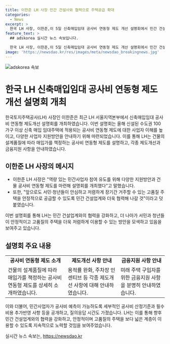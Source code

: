 ```yaml
---
title: 이한준 LH 사장 민간 건설사와 협력으로 주택공급 확대
categories:
  - News
excerpt: >
  한국 LH 사장, 이한준,이 5일 신축매입임대 공사비 연동형 제도 개선 설명회에서 민간 건설업계와의 협력 강화를 강조했다. 이번 설명회는 수도권 100가구 이상 신축 매입임대주택에 해당하는 공사비 연동형 제도에 대한 이해도를 높이고, 지원방안을 제시하기 위해 마련됐다. LH는 건물의 설계품질에 따라 매입가를 책정하는 공사비 연동형 제도를 소개하고, 민간사업자들의 예측 가능성을 높이기 위한 세부 공사비 산정기준과 추가반영 사항을 공개하며, 협력을 다짐했다.
feature_text: >
  ## adskorea 실시간 뉴스 속보입니다.

  한국 LH 사장, 이한준,이 5일 신축매입임대 공사비 연동형 제도 개선 설명회에서 민간 건설업계와의 협력 강화를 강조했다. 이번 설명회는 수도권 100가구 이상 신축 매입임대주택에 해당하는 공사비 연동형 제도에 대한 이해도를 높이고, 지원방안을 제시하기 위해 마련됐다. LH는 건물의 설계품질에 따라 매입가를 책정하는 공사비 연동형 제도를 소개하고, 민간사업자들의 예측 가능성을 높이기 위한 세부 공사비 산정기준과 추가반영 사항을 공개하며, 협력을 다짐했다.
image: 'https://newsdao.kr/res/images/meta/newsdao_breakingnews.jpg'
---
```


<p><img src="https://newsdao.kr/res/images/meta/newsdao_breakingnews.jpg" alt="adskorea 속보" /></p>

<h1>한국 LH 신축매입임대 공사비 연동형 제도개선 설명회 개최</h1>

<p data-ke-size="size16">한국토지주택공사(LH) 사장인 이한준은 최근 LH 서울지역본부에서 신축매입임대 공사비 연동형 제도개선 설명회를 개최하였습니다. 이번 설명회는 올해 신설된 수도권 100가구 이상 신축 매입 임대주택에 적용되는 공사비 연동형 제도에 대한 사업자 이해를 높이고, 다양한 사업자 지원방안을 안내하기 위해 마련되었습니다. 이를 통해 LH는 건물의 설계품질에 따라 매입가를 책정하는 공사비 연동형 제도를 설명하고, 각종 제도개선과 금융지원 사항을 안내하였습니다.</p>

<h2 data-ke-size="size26">이한준 LH 사장의 메시지</h2>

<ul>
  <li>이한준 LH 사장은 "역량 있는 민간사업자 참여 유도를 위해 다양한 지원방안과 건물 공사비 연동형 제도를 마련해 설명회를 개최했다"고 말했습니다.</li>
  <li>또한, "앞으로도 서민·청년들이 안심하고 저렴하게 장기간 거주할 수 있는 고품질 주택을 안정적으로 공급할 수 있도록 민간 건설업계와 더욱 협력해 나갈 것"이라고 덧붙였습니다.</li>
</ul>

<p data-ke-size="size16">이번 설명회를 통해 LH는 민간 건설업계와의 협력을 강화하고, 더 나아가 서민과 청년들이 안정적이고 고품질의 주택을 더욱 저렴하게 이용할 수 있는 방안을 모색하고 있음을 보여주고 있습니다.</p>

<h2 data-ke-size="size26">설명회 주요 내용</h2>

<table>
  <tr>
    <td style="text-align: center; height: 17px;"><b>공사비 연동형 제도 소개</b></td>
    <td style="text-align: center; height: 17px;"><b>제도개선 사항 안내</b></td>
    <td style="text-align: center; height: 17px;"><b>금융지원 사항 안내</b></td>
  </tr>
  <tr>
    <td>건물의 설계품질에 따라 매입가를 책정하는 공사비 연동형 제도를 상세히 소개하였습니다.</td>
    <td>용적률 완화, 주차장 인센티브 등 각종 제도개선 사항에 대해 안내하였습니다.</td>
    <td>미래 주택 구입자를 위한 금융지원 사항을 분명히 안내하였습니다.</td>
  </tr>
</table>

<p data-ke-size="size16">이와 더불어, 민간사업자가 공사비 예측이 가능하도록 세부적인 공사비 산정기준과 필수비용 추가반영 사항 등을 공개하고, 질의응답 시간도 가졌습니다. LH는 이를 통해 향후 민간 건설업계와의 협력을 강화하고, 안정적이며 고품질의 주택을 보다 넓은 계층이 이용할 수 있도록 지속적으로 노력할 것임을 보여주었습니다.</p>
실시간 뉴스 속보는, <a href="https://newsdao.kr" rel="dofollow">https://newsdao.kr</a>


